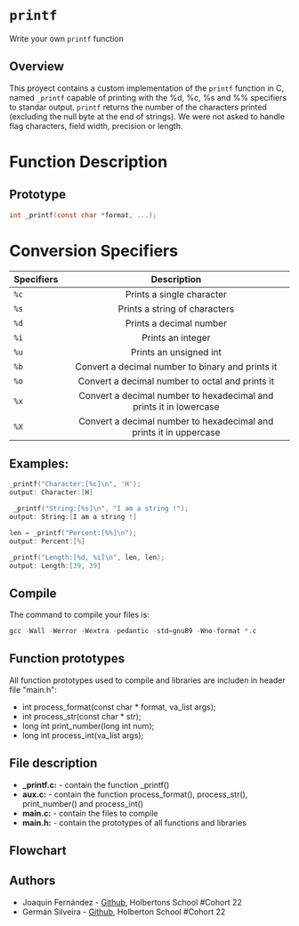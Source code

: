 # `printf`

Write your own `printf` function

## Overview
This proyect contains a custom implementation of the `printf` function in C, named `_printf` capable of printing with the %d, %c, %s and %% specifiers to standar output.
`printf` returns the number of the characters printed (excluding the null byte at the end of strings).
We were not asked to handle flag characters, field width, precision or length.

# Function Description
## Prototype
```c
int _printf(const char *format, ...);
```
# Conversion Specifiers
| Specifiers  | Description |
| ------------- |:-------------:|
| `%c`          | Prints a single character     |
| `%s`          | Prints a string of characters |
| `%d`          | Prints a decimal number       |
| `%i`          | Prints an integer              |
| `%u`          | Prints an unsigned int         |
| `%b`          | Convert a decimal number to binary and prints it|
| `%o`          | Convert a decimal number to octal and prints it |
| `%x`| Convert a decimal number to hexadecimal and prints it in lowercase|
| `%X` |Convert a decimal number to hexadecimal and prints it in uppercase|

## Examples:
```c
_printf("Character:[%c]\n", 'H');
output: Character:[H]
```

```c
 _printf("String:[%s]\n", "I am a string !");
output: String:[I am a string !]
```

```c
len = _printf("Percent:[%%]\n");
output: Percent:[%]
```

```c
_printf("Length:[%d, %i]\n", len, len);
output: Length:[39, 39]
```

## Compile
The command to compile your files is: 
```c
gcc -Wall -Werror -Wextra -pedantic -std=gnu89 -Wno-format *.c
```
## Function prototypes
All function prototypes used to compile and libraries are includen in header file "main.h":
* int process_format(const char * format, va_list args);
* int process_str(const char * str);
* long int print_number(long int num);
* long int process_int(va_list args);

## File description
* **_printf.c:** - contain the function _printf()
* **aux.c:** - contain the function process_format(), process_str(), print_number() and process_int()
* **main.c:** - contain the files to compile
* **main.h:** - contain the prototypes of all functions and libraries

## Flowchart

## Authors
- Joaquin Fernández - [Github](https://github.com/Joaquinfer7688), Holbertons School #Cohort 22
- Germán Silveira - [Github](https://github.com/Daldanos), Holberton School #Cohort 22
